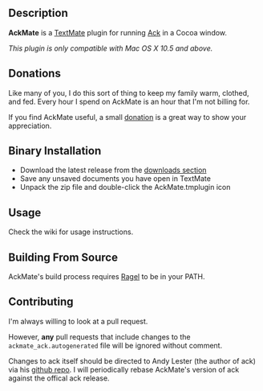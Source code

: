 ## Description

**AckMate** is a [TextMate](http://macromates.com/) plugin for running [Ack](http://betterthangrep.com) in a Cocoa window.

*This plugin is only compatible with Mac OS X 10.5 and above.*

## Donations

Like many of you, I do this sort of thing to keep my family warm, clothed, and fed. Every hour I spend on AckMate is an hour that I'm not billing for.

If you find AckMate useful, a small [donation](http://pledgie.com/campaigns/9779) is a great way to show your appreciation.

## Binary Installation

* Download the latest release from the [downloads section](http://github.com/protocool/AckMate/downloads)
* Save any unsaved documents you have open in TextMate
* Unpack the zip file and double-click the AckMate.tmplugin icon

## Usage

Check the wiki for usage instructions.

## Building From Source

AckMate's build process requires [Ragel](http://www.complang.org/ragel/) to be in your PATH.

## Contributing

I'm always willing to look at a pull request.

However, **any** pull requests that include changes to the `ackmate_ack.autogenerated` file will be ignored without comment.

Changes to ack itself should be directed to Andy Lester (the author of ack) via his [github repo](http://github.com/petdance/ack). I will periodically rebase AckMate's version of ack against the offical ack release.

